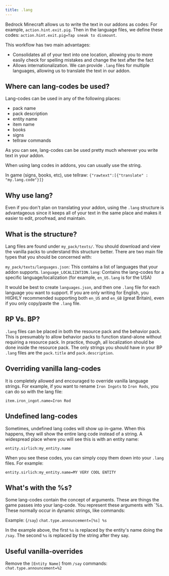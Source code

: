 ```yaml
---
title: .lang
---
```


Bedrock Minecraft allows us to write the text in our addons as codes: For example, `action.hint.exit.pig`. Then in the language files, we define these codes: `action.hint.exit.pig=Tap sneak to dismount`.

This workflow has two main advantages:

-   Consolidates all of your text into one location, allowing you to more easily check for spelling mistakes and change the text after the fact
-   Allows internationalization. We can provide `.lang` files for multiple languages, allowing us to translate the text in our addon.

## Where can lang-codes be used?

Lang-codes can be used in any of the following places:

-   pack name
-   pack description
-   entity name
-   item name
-   books
-   signs
-   tellraw commands

As you can see, lang-codes can be used pretty much wherever you write text in your addon.

When using lang codes in addons, you can usually use the string.

In game (signs, books, etc), use tellraw: `{"rawtext":[{"translate" : "my.lang.code"}]}`

## Why use lang?

Even if you don't plan on translating your addon, using the `.lang` structure is advantageous since it keeps all of your text in the same place and makes it easier to edit, proofread, and maintain.

## What is the structure?

Lang files are found under `my_pack/texts/`. You should download and view the vanilla packs to understand this structure better. There are two main file types that you should be concerned with:

`my_pack/texts/languages.json`: This contains a list of languages that your addon supports.
`language_LOCALIZATION.lang`: Contains the lang-codes for a specific language/localization (for example, `en_US.lang` is for the USA)

It would be best to create `languages.json`, and then one `.lang` file for each language you want to support. If you are only writing for English, you HIGHLY recommended supporting both `en_US` and `en_GB` (great Britain), even if you only copy/paste the `.lang` file.

## RP Vs. BP?

`.lang` files can be placed in both the resource pack and the behavior pack. This is presumably to allow behavior packs to function stand-alone without requiring a resource pack. In practice, though, all localization should be done inside the resource pack. The only strings you should have in your BP `.lang` files are the `pack.title` and `pack.description`.

## Overriding vanilla lang-codes

It is completely allowed and encouraged to override vanilla language strings. For example, if you want to rename `Iron Ingots` to `Iron Rods`, you can do so with the lang file:

`item.iron_ingot.name=Iron Rod`

## Undefined lang-codes

Sometimes, undefined lang codes will show up in-game. When this happens, they will show the entire lang code instead of a string. A widespread place where you will see this is with an entity name:

`entity.sirlich:my_entity.name`

When you see these codes, you can simply copy them down into your `.lang` files. For example:

`entity.sirlich:my_entity.name=MY VERY COOL ENTITY`

## What's with the %s?

Some lang-codes contain the concept of arguments. These are things the game passes into your lang-code. You represent these arguments with `%s. These normally occur in dynamic strings, like commands:

Example: (`/say`)
`chat.type.announcement=[%s] %s`

In the example above, the first `%s` is replaced by the entity's name doing the `/say`. The second `%s` is replaced by the string after they say.

## Useful vanilla-overrides

Remove the `[Entity Name]` from `/say` commands: `chat.type.announcement=%2`
